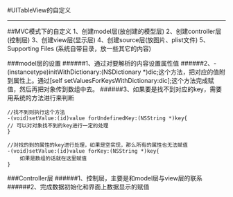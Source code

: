 #UITableView的自定义

---
##MVC模式下的自定义
    1、创建model层(放创建的模型层)
    2、创建controller层(控制层)
    3、创建view层(显示层)
    4、创建source层(放图片、plist文件)
    5、Supporting Files (系统自带目录，放一些其它的内容)


###model层的设置
######1、通过对要解析的内容设置属性值
######2、-(instancetype)initWithDictionary:(NSDictionary *)dic;这个方法，把对应的值附到属性上。通过[self setValuesForKeysWithDictionary:dic];这个方法完成赋值，然后再把对象传到数组中去。
######3、如果要是找不到对应的key，需要用系统的方法进行来判断
```
//找不到则执行这个方法
-(void)setValue:(id)value forUndefinedKey:(NSString *)key{
// 可以对对象找不到的key进行一定的处理
}

```
```
//对找的到的属性的key进行处理，如果是空实现，那么所有的属性也无法赋值
-(void)setValue:(id)value forKey:(NSString *)key{
    如果是数组的话就在这里赋值
}
```
###Controller层
######1、控制层，主要是和model层与view层的联系
######2、完成数据初始化和界面上数据显示的赋值
```

```
